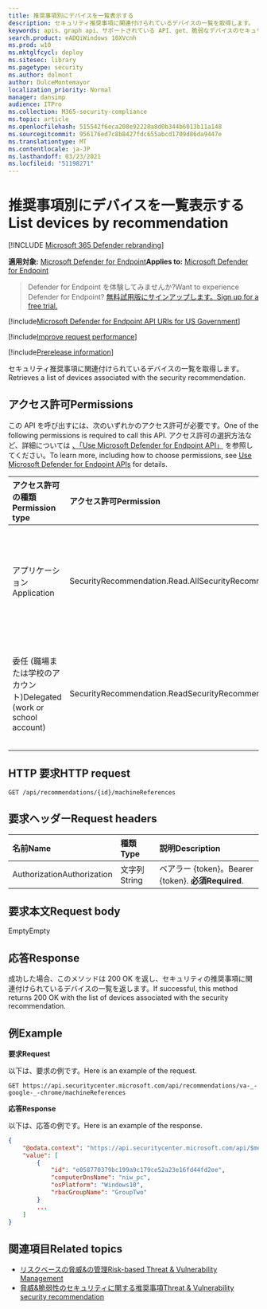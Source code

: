 ```yaml
---
title: 推奨事項別にデバイスを一覧表示する
description: セキュリティ推奨事項に関連付けられているデバイスの一覧を取得します。
keywords: apis、graph api、サポートされている API、get、脆弱なデバイスのセキュリティ推奨事項、脅威と脆弱性の管理、脅威と脆弱性管理 API
search.product: eADQiWindows 10XVcnh
ms.prod: w10
ms.mktglfcycl: deploy
ms.sitesec: library
ms.pagetype: security
ms.author: dolmont
author: DulceMontemayor
localization_priority: Normal
manager: dansimp
audience: ITPro
ms.collection: M365-security-compliance
ms.topic: article
ms.openlocfilehash: 515542f6eca208e92228a8d0b344b6013b11a148
ms.sourcegitcommit: 956176ed7c8b8427fdc655abcd1709d86da9447e
ms.translationtype: MT
ms.contentlocale: ja-JP
ms.lasthandoff: 03/23/2021
ms.locfileid: "51198271"
---
```

# <a name="list-devices-by-recommendation"></a><span data-ttu-id="dfc47-104">推奨事項別にデバイスを一覧表示する</span><span class="sxs-lookup"><span data-stu-id="dfc47-104">List devices by recommendation</span></span>

[!INCLUDE [Microsoft 365 Defender rebranding](../../includes/microsoft-defender.md)]

<span data-ttu-id="dfc47-105">**適用対象:** [Microsoft Defender for Endpoint](https://go.microsoft.com/fwlink/?linkid=2154037)</span><span class="sxs-lookup"><span data-stu-id="dfc47-105">**Applies to:** [Microsoft Defender for Endpoint](https://go.microsoft.com/fwlink/?linkid=2154037)</span></span>

> <span data-ttu-id="dfc47-106">Defender for Endpoint を体験してみませんか?</span><span class="sxs-lookup"><span data-stu-id="dfc47-106">Want to experience Defender for Endpoint?</span></span> [<span data-ttu-id="dfc47-107">無料試用版にサインアップします。</span><span class="sxs-lookup"><span data-stu-id="dfc47-107">Sign up for a free trial.</span></span>](https://www.microsoft.com/microsoft-365/windows/microsoft-defender-atp?ocid=docs-wdatp-exposedapis-abovefoldlink)

[!include[Microsoft Defender for Endpoint API URIs for US Government](../../includes/microsoft-defender-api-usgov.md)]

[!include[Improve request performance](../../includes/improve-request-performance.md)]

[!include[Prerelease information](../../includes/prerelease.md)]

<span data-ttu-id="dfc47-108">セキュリティ推奨事項に関連付けられているデバイスの一覧を取得します。</span><span class="sxs-lookup"><span data-stu-id="dfc47-108">Retrieves a list of devices associated with the security recommendation.</span></span>

## <a name="permissions"></a><span data-ttu-id="dfc47-109">アクセス許可</span><span class="sxs-lookup"><span data-stu-id="dfc47-109">Permissions</span></span>
<span data-ttu-id="dfc47-110">この API を呼び出すには、次のいずれかのアクセス許可が必要です。</span><span class="sxs-lookup"><span data-stu-id="dfc47-110">One of the following permissions is required to call this API.</span></span> <span data-ttu-id="dfc47-111">アクセス許可の選択方法など、詳細については [、「Use Microsoft Defender for Endpoint API」](apis-intro.md) を参照してください。</span><span class="sxs-lookup"><span data-stu-id="dfc47-111">To learn more, including how to choose permissions, see [Use Microsoft Defender for Endpoint APIs](apis-intro.md) for details.</span></span>

<span data-ttu-id="dfc47-112">アクセス許可の種類</span><span class="sxs-lookup"><span data-stu-id="dfc47-112">Permission type</span></span> |   <span data-ttu-id="dfc47-113">アクセス許可</span><span class="sxs-lookup"><span data-stu-id="dfc47-113">Permission</span></span>  |   <span data-ttu-id="dfc47-114">アクセス許可の表示名</span><span class="sxs-lookup"><span data-stu-id="dfc47-114">Permission display name</span></span>
:---|:---|:---
<span data-ttu-id="dfc47-115">アプリケーション</span><span class="sxs-lookup"><span data-stu-id="dfc47-115">Application</span></span> |   <span data-ttu-id="dfc47-116">SecurityRecommendation.Read.All</span><span class="sxs-lookup"><span data-stu-id="dfc47-116">SecurityRecommendation.Read.All</span></span> |   <span data-ttu-id="dfc47-117">'脅威と脆弱性管理のセキュリティに関する推奨事項情報の読み取り'</span><span class="sxs-lookup"><span data-stu-id="dfc47-117">'Read Threat and Vulnerability Management security recommendation information'</span></span>
<span data-ttu-id="dfc47-118">委任 (職場または学校のアカウント)</span><span class="sxs-lookup"><span data-stu-id="dfc47-118">Delegated (work or school account)</span></span> | <span data-ttu-id="dfc47-119">SecurityRecommendation.Read</span><span class="sxs-lookup"><span data-stu-id="dfc47-119">SecurityRecommendation.Read</span></span> |  <span data-ttu-id="dfc47-120">'脅威と脆弱性管理のセキュリティに関する推奨事項情報の読み取り'</span><span class="sxs-lookup"><span data-stu-id="dfc47-120">'Read Threat and Vulnerability Management security recommendation information'</span></span>

## <a name="http-request"></a><span data-ttu-id="dfc47-121">HTTP 要求</span><span class="sxs-lookup"><span data-stu-id="dfc47-121">HTTP request</span></span>
```
GET /api/recommendations/{id}/machineReferences
```

## <a name="request-headers"></a><span data-ttu-id="dfc47-122">要求ヘッダー</span><span class="sxs-lookup"><span data-stu-id="dfc47-122">Request headers</span></span>

<span data-ttu-id="dfc47-123">名前</span><span class="sxs-lookup"><span data-stu-id="dfc47-123">Name</span></span> | <span data-ttu-id="dfc47-124">種類</span><span class="sxs-lookup"><span data-stu-id="dfc47-124">Type</span></span> | <span data-ttu-id="dfc47-125">説明</span><span class="sxs-lookup"><span data-stu-id="dfc47-125">Description</span></span>
:---|:---|:---
<span data-ttu-id="dfc47-126">Authorization</span><span class="sxs-lookup"><span data-stu-id="dfc47-126">Authorization</span></span> | <span data-ttu-id="dfc47-127">文字列</span><span class="sxs-lookup"><span data-stu-id="dfc47-127">String</span></span> | <span data-ttu-id="dfc47-128">ベアラー {token}。</span><span class="sxs-lookup"><span data-stu-id="dfc47-128">Bearer {token}.</span></span> <span data-ttu-id="dfc47-129">**必須**</span><span class="sxs-lookup"><span data-stu-id="dfc47-129">**Required**.</span></span>


## <a name="request-body"></a><span data-ttu-id="dfc47-130">要求本文</span><span class="sxs-lookup"><span data-stu-id="dfc47-130">Request body</span></span>
<span data-ttu-id="dfc47-131">Empty</span><span class="sxs-lookup"><span data-stu-id="dfc47-131">Empty</span></span>

## <a name="response"></a><span data-ttu-id="dfc47-132">応答</span><span class="sxs-lookup"><span data-stu-id="dfc47-132">Response</span></span>
<span data-ttu-id="dfc47-133">成功した場合、このメソッドは 200 OK を返し、セキュリティの推奨事項に関連付けられているデバイスの一覧を返します。</span><span class="sxs-lookup"><span data-stu-id="dfc47-133">If successful, this method returns 200 OK with the list of devices associated with the security recommendation.</span></span>


## <a name="example"></a><span data-ttu-id="dfc47-134">例</span><span class="sxs-lookup"><span data-stu-id="dfc47-134">Example</span></span>

<span data-ttu-id="dfc47-135">**要求**</span><span class="sxs-lookup"><span data-stu-id="dfc47-135">**Request**</span></span>

<span data-ttu-id="dfc47-136">以下は、要求の例です。</span><span class="sxs-lookup"><span data-stu-id="dfc47-136">Here is an example of the request.</span></span>

```
GET https://api.securitycenter.microsoft.com/api/recommendations/va-_-google-_-chrome/machineReferences
```

<span data-ttu-id="dfc47-137">**応答**</span><span class="sxs-lookup"><span data-stu-id="dfc47-137">**Response**</span></span>

<span data-ttu-id="dfc47-138">以下は、応答の例です。</span><span class="sxs-lookup"><span data-stu-id="dfc47-138">Here is an example of the response.</span></span>

```json
{
    "@odata.context": "https://api.securitycenter.microsoft.com/api/$metadata#MachineReferences",
    "value": [
        {
            "id": "e058770379bc199a9c179ce52a23e16fd44fd2ee",
            "computerDnsName": "niw_pc",
            "osPlatform": "Windows10",
            "rbacGroupName": "GroupTwo"
        }
        ...
    ]
}
```

## <a name="related-topics"></a><span data-ttu-id="dfc47-139">関連項目</span><span class="sxs-lookup"><span data-stu-id="dfc47-139">Related topics</span></span>
- [<span data-ttu-id="dfc47-140">リスクベースの脅威&の管理</span><span class="sxs-lookup"><span data-stu-id="dfc47-140">Risk-based Threat & Vulnerability Management</span></span>](https://docs.microsoft.com/microsoft-365/security/defender-endpoint/next-gen-threat-and-vuln-mgt)
- [<span data-ttu-id="dfc47-141">脅威&脆弱性のセキュリティに関する推奨事項</span><span class="sxs-lookup"><span data-stu-id="dfc47-141">Threat & Vulnerability security recommendation</span></span>](https://docs.microsoft.com/microsoft-365/security/defender-endpoint/tvm-security-recommendation)
